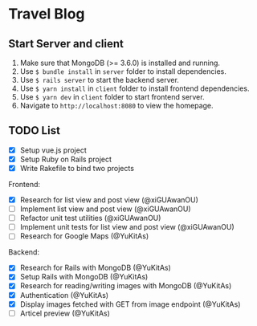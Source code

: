 # Travel Blog

## Start Server and client
1. Make sure that MongoDB (>= 3.6.0) is installed and running.
2. Use `$ bundle install` in `server` folder to install dependencies.
3. Use `$ rails server` to start the backend server.
4. Use `$ yarn install` in `client` folder to install frontend dependencies.
5. Use `$ yarn dev` in `client` folder to start frontend server.
6. Navigate to `http://localhost:8080` to view the homepage.

## TODO List
- [x] Setup vue.js project
- [x] Setup Ruby on Rails project
- [x] Write Rakefile to bind two projects

Frontend:
- [x] Research for list view and post view (@xiGUAwanOU)
- [ ] Implement list view and post view (@xiGUAwanOU)
- [ ] Refactor unit test utilities (@xiGUAwanOU)
- [ ] Implement unit tests for list view and post view (@xiGUAwanOU)
- [ ] Research for Google Maps (@YuKitAs)

Backend:
- [x] Research for Rails with MongoDB (@YuKitAs)
- [x] Setup Rails with MongoDB (@YuKitAs)
- [x] Research for reading/writing images with MongoDB (@YuKitAs)
- [x] Authentication (@YuKitAs)
- [x] Display images fetched with GET from image endpoint (@YuKitAs)
- [ ] Articel preview (@YuKitAs)
